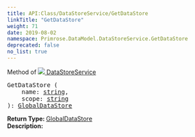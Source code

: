 ```yaml
---
title: API:Class/DataStoreService/GetDataStore
linkTitle: "GetDataStore"
weight: 71
date: 2019-08-02
namespace: Primrose.DataModel.DataStoreService.GetDataStore
deprecated: false
no_list: true
---
```

Method of <a href="/docs/api-reference/Class/DataStoreService"><img src="/icons/silk/database_save.png"/>&nbsp;DataStoreService</a>
<pre class="method-declaration">
GetDataStore (
    name: <a class="type" href="/docs/api-reference/System/string">string</a>,
    scope: <a class="type" href="/docs/api-reference/System/string">string</a>
): <a class="type" href="/docs/api-reference/Class/GlobalDataStore">GlobalDataStore</a></pre>
<b>Return Type: </b>
<a class="type" href="/docs/api-reference/Class/GlobalDataStore">GlobalDataStore</a>
<br/>
<b>Description: </b>